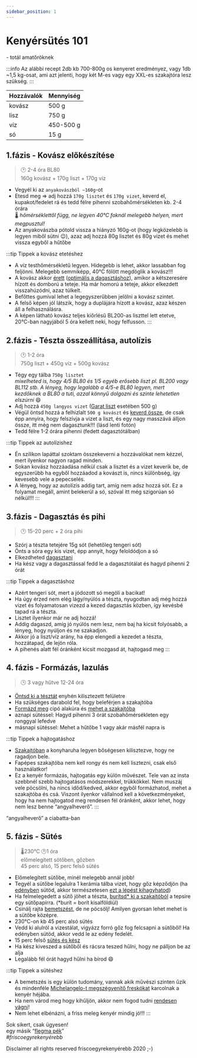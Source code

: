 ```yaml
---
sidebar_position: 1
---
```


# Kenyérsütés 101
\- totál amatőröknek

:::info
Az alábbi recept 2db kb 700-800g os kenyeret eredményez, vagy 1db ~1,5 kg-osat, ami azt jelenti, hogy két M-es vagy egy XXL-es szakajtóra lesz szükség.
:::

|Hozzávalók|Mennyiség|
|---|---|
|kovász|500 g|
|lisz|750 g|
|víz|450-500 g|
|só|15 g|

## 1.fázis - Kovász előkészítése
>🕑 2-4 óra BL80  
>160g kovász + 170g liszt + 170g víz

- Vegyél ki az `anyakovászból ~160g`-ot
- Etesd meg => adj hozzá `170g lisztet` és `170g vizet`, keverd el, kupakot/fedelet rá és tedd félre pihenni szobahőmérsékleten kb. 2-4 órára  
🌡️ *hőmérséklettől függ, ne legyen 40°C foknál melegebb helyen, mert megpusztul!*
- Az anyakovászba pótold vissza a hiányzó 160g-ot (hogy legközelebb is legyen miből sütni 😉), azaz adj hozzá 80g lisztet és 80g vizet és mehet vissza egyből a hűtőbe

:::tip Tippek a kovász etetéshez
- A víz testhőmérsékletű legyen. Hidegebb is lehet, akkor lassabban fog feljönni. Melegebb semmiképp, 40°C fölött megdöglik a kovász!!!
- A kovász akkor [érett](https://www.instagram.com/p/B8V-2BfgplN/) ([optimális a dagasztáshoz](https://www.instagram.com/p/Bx8NVDbAVg6/)), amikor a kétszeresére hízott és domború a teteje. Ha már homorú a teteje, akkor elkezdett visszahúzódni, azaz túlkelt.
- Befőttes gumival lehet a legegyszerűbben jelölni a kovász szintet.
- A felső képen jól látszik, hogy a duplájára hízott a kovász, azaz készen áll a felhasználásra.
- A képen látható kovász teljes kiőrlésű BL200-as liszttel lett etetve, 20°C-ban nagyjából 5 óra kellett neki, hogy felfusson.
:::


## 2.fázis - Tészta összeállítása, autolízis
>🕑 1-2 óra  
>750g liszt + 450g víz + 500g kovász

- Tégy egy tálba `750g lisztet`  
*mixelheted is, hogy 4/5 BL80 és 1/5 egyéb erősebb liszt pl. BL200 vagy BL112 stb. A lényeg, hogy legalább a 4/5-e BL80 legyen, mert kezdőknek a BL80 a tuti, azzal könnyű dolgozni és szinte lehetetlen elszúrni* 😄
- Adj hozzá `450g langyos vizet` ([Garat liszt](https://garatmalom.hu/) esetében 500 g)
- Végül öntsd hozzá a felhizlalt `500 g kovászt` és [keverd össze](https://www.instagram.com/p/Bve4fH3lHyE/), de csak épp annyira, hogy felszívja a vizet a liszt, és egy nagy masszává álljon össze, itt még nem dagasztunk!!! (lásd lenti fotón)
- Tedd félre 1-2 órára pihenni (fedett dagasztótálban)

:::tip Tippek az autolízishez
- Én szilikon lapáttal szoktam összekeverni a hozzávalókat nem kézzel, mert ilyenkor nagyon ragad minden.
- Sokan kovász hozzáadása nélkül csak a lisztet és a vizet keverik be, de egyszerűbb ha egyből hozzáadod a kovászt is, nincs különbség, így kevesebb vele a pepecselés.
- A lényeg, hogy az autolízis addig tart, amíg nem adsz hozzá sót. Ez a folyamat megáll, amint belekerül a só, szóval itt még szigorúan só nélkül!!!
:::


## 3.fázis - Dagasztás és pihi
>🕑 15-20 perc + 2 óra pihi

- Szórj a tészta tetejére 15g sót (lehetőleg tengeri sót)
- Önts a sóra egy kis vizet, épp annyit, hogy feloldódjon a só
- Elkezdheted [dagasztani](https://www.instagram.com/p/BvQcmf6FzwN/)
- Ha kész vagy a dagasztással fedd le a dagasztótálat és hagyd pihenni 2 órát

:::tip Tippek a  dagasztáshoz
- Azért tengeri sót, mert a jódozott só megöli a bacikat!
- Ha úgy érzed nem elég lágy/nyúlós a tészta, nyugodtan adj még hozzá vizet és folyamatosan vizezd a kezed dagasztás közben, így kevésbé tapad rá a tészta.
- Lisztet ilyenkor már ne adj hozzá!
- Addig dagaszd, amíg jó nyúlós nem lesz, nem baj ha kicsit folyósabb, a lényeg, hogy nyúljon és ne szakadjon.
- Akkor jó a liszt/víz arány, ha épp elengedi a kezedet a tészta, hozzátapad, de lejön róla.
- A pihenés alatt fél óránként kicsit mozgasd át, hajtogasd meg
:::


## 4. fázis - Formázás, lazulás
>🕒 3 vagy hűtve 12-24 óra

- [Öntsd ki a tésztát](https://www.instagram.com/p/B4eHtJtgAfw/) enyhén kilisztezett felületre
- Ha szükséges darabold fel, hogy beleférjen a szakajtóba
- [Formázd meg](https://www.instagram.com/p/B2XQbU2Amiy/) cipó alakúra és [mehet a szakajtóba](https://www.instagram.com/p/BzBvaJMAqkT/)
- aznapi sütéssel: Hagyd pihenni 3 órát szobahőmérsékleten egy ronggyal lefedve
- másnapi sütéssel: Mehet a hűtőbe 1 vagy akár másfél napra is

:::tip Tippek a hajtogatáshoz
- [Szakajtóban](https://www.instagram.com/p/B9tIY9IgbL_/) a konyharuha legyen bőségesen kilisztezve, hogy ne ragadjon bele.
- Fapépes szakajtóba nem kell rongy és nem kell lisztezni, csak első használatkor!
- Ez a kenyér formázás, hajtogatás egy külön művészet. Tele van az insta szebbnél szebb hajtogatásos módszerekkel, trükkökkel. Nem muszáj vele pöcsölni, ha nincs időd/kedved, akkor egyből formázhatod, mehet a szakajtóba és csá. Viszont ilyenkor vállalnod kell a következményeket, hogy ha nem hajtogatod meg rendesen fél óránként, akkor lehet, hogy nem lesz benne “angyalheverő”.
:::

“angyalheverő” a ciabatta-ban

## 5. fázis - Sütés
>🌡️230°C 🕐1 óra  
>előmelegített sötőben, gőzben  
>45 perc alsó, 15 perc felső sütés

- Előmelegített sütőbe, minél melegebb annál jobb!
- Tegyél a sütőbe legalulra 1 kerámia tálba vizet, hogy gőz képződjön (ha [edényben](https://www.instagram.com/p/B3uvU4TAuD8/) sütöd, akkor természetesen [ezt a lépést kihagyhatod](https://www.instagram.com/p/ByJyjxeAv28/))
- Ha felmelegedett a sütő jöhet a tészta, [burítsd\* ki a szakajtóból](https://www.instagram.com/p/B9vyQihBTsO/) a tepsire egy sütőpapírra. (\*burít = borít kisalföldiül)
- Csinálj rajta [bemetszést](https://www.instagram.com/p/CXFzpzfjpqG/), de ne pöcsölj! Amilyen gyorsan lehet mehet is a sütőbe középre.
- 230°C-on kb 45 perc alsó sütés
- Vedd ki alulról a vizestálat, vigyázz forró gőz fog felcsapni a sütőből! Ha edényben sütöd, akkor vedd le az edény fedelét.
- 15 perc felső [sütés és kész](https://photos.app.goo.gl/y3BbVeHeLSZaC8at7)
- Ha kész kiveszed a sütőből és rácsra teszed hűlni, hogy ne pálljon be az alja
- Legalább fél órát hagyd hűlni ha bírod 😄

:::tip Tippek a sütéshez
- A bemetszés is egy külön tudomány, vannak akik művészi szinten űzik és mindenféle [Michelangelo-t megszégyenítő freskókat](https://www.instagram.com/p/B9pBtUypbYG/) karcolnak a kenyér héjába.
- Ha nem várod meg hogy kihűljön, akkor nem fogod tudni [rendesen vágni](https://www.instagram.com/p/ByRNVVmgPJm/)!
- Nem lehet elbénázni, a friss meleg kenyér mindig jó!!!
:::


Sok sikert, csak ügyesen!  
egy másik “[flegma pék](https://www.youtube.com/watch?v=AVgZHn8m0ZA)”  
*#friscoegyrekenyérebb*











<div style={{textAlign: 'right'}}>
Disclaimer
all rights reserved friscoegyrekenyérebb
2020
;-)
</div>


